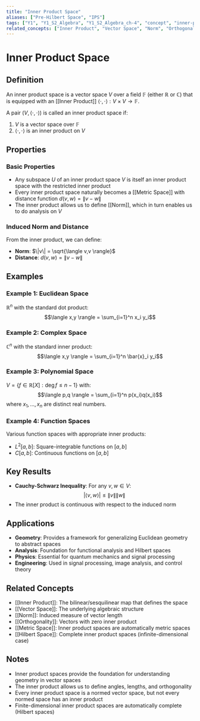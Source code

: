 ```yaml
---
title: "Inner Product Space"
aliases: ["Pre-Hilbert Space", "IPS"]
tags: ["Y1", "Y1_S2_Algebra", "Y1_S2_Algebra_ch-4", "concept", "inner-product-space", "vector-space", "inner-product", "norm", "orthogonality", "metric-space", "linear-algebra"]
related_concepts: ["Inner Product", "Vector Space", "Norm", "Orthogonality", "Metric Space", "Field", "Hilbert Space"]
---
```


# Inner Product Space

## Definition
An inner product space is a vector space $V$ over a field $\mathbb{F}$ (either $\mathbb{R}$ or $\mathbb{C}$) that is equipped with an [[Inner Product]] $\langle \cdot, \cdot \rangle: V \times V \rightarrow \mathbb{F}$.

A pair $(V, \langle \cdot, \cdot \rangle)$ is called an inner product space if:
1. $V$ is a vector space over $\mathbb{F}$
2. $\langle \cdot, \cdot \rangle$ is an inner product on $V$

## Properties

### Basic Properties
- Any subspace $U$ of an inner product space $V$ is itself an inner product space with the restricted inner product
- Every inner product space naturally becomes a [[Metric Space]] with distance function $d(v,w) = \|v-w\|$
- The inner product allows us to define [[Norm]], which in turn enables us to do analysis on $V$

### Induced Norm and Distance
From the inner product, we can define:
- **Norm**: $\|v\| = \sqrt{\langle v,v \rangle}$
- **Distance**: $d(v,w) = \|v-w\|$

## Examples

### Example 1: Euclidean Space
$\mathbb{R}^n$ with the standard dot product:
$$\langle x,y \rangle = \sum_{i=1}^n x_i y_i$$

### Example 2: Complex Space
$\mathbb{C}^n$ with the standard inner product:
$$\langle x,y \rangle = \sum_{i=1}^n \bar{x}_i y_i$$

### Example 3: Polynomial Space
$V = \{f \in \mathbb{R}[X] : \deg f \leq n-1\}$ with:
$$\langle p,q \rangle = \sum_{i=1}^n p(x_i)q(x_i)$$
where $x_1, \ldots, x_n$ are distinct real numbers.

### Example 4: Function Spaces
Various function spaces with appropriate inner products:
- $L^2[a,b]$: Square-integrable functions on $[a,b]$
- $C[a,b]$: Continuous functions on $[a,b]$

## Key Results
- **Cauchy-Schwarz Inequality**: For any $v,w \in V$:
  $$|\langle v,w \rangle| \leq \|v\| \|w\|$$
- The inner product is continuous with respect to the induced norm

## Applications
- **Geometry**: Provides a framework for generalizing Euclidean geometry to abstract spaces
- **Analysis**: Foundation for functional analysis and Hilbert spaces
- **Physics**: Essential for quantum mechanics and signal processing
- **Engineering**: Used in signal processing, image analysis, and control theory

## Related Concepts
- [[Inner Product]]: The bilinear/sesquilinear map that defines the space
- [[Vector Space]]: The underlying algebraic structure
- [[Norm]]: Induced measure of vector length
- [[Orthogonality]]: Vectors with zero inner product
- [[Metric Space]]: Inner product spaces are automatically metric spaces
- [[Hilbert Space]]: Complete inner product spaces (infinite-dimensional case)

## Notes
- Inner product spaces provide the foundation for understanding geometry in vector spaces
- The inner product allows us to define angles, lengths, and orthogonality
- Every inner product space is a normed vector space, but not every normed space has an inner product
- Finite-dimensional inner product spaces are automatically complete (Hilbert spaces)
